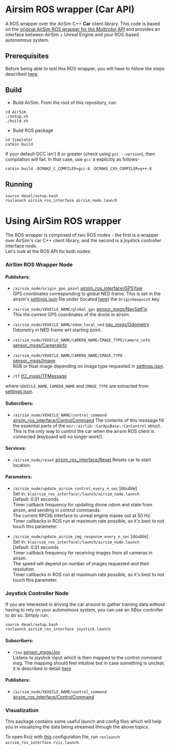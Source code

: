 # Airsim ROS wrapper (Car API)

A ROS wrapper over the AirSim C++ **Car** client library. This code is based on the [original AirSim ROS wrapper for the *Multirotor* API](https://github.com/microsoft/AirSim/tree/master/ros/src/airsim_ros_interface) and provides an interface between AirSim + Unreal Engine and your ROS-based autonomous system. 

## Prerequisites

Before being able to test this ROS wrapper, you will have to follow the steps described [here](../../../docs/get-ready-to-develop.md).

##  Build
- Build AirSim. From the root of this repository, run:
```
cd AirSim
./setup.sh
./build.sh
```
- Build ROS package

```
cd Simulator
catkin build
```

If your default GCC isn't 8 or greater (check using `gcc --version`), then compilation will fail. In that case, use `gcc-8` explicitly as follows-

```
catkin build -DCMAKE_C_COMPILER=gcc-8 -DCMAKE_CXX_COMPILER=g++-8
```

## Running
```
source devel/setup.bash
roslaunch airsim_ros_interface airsim_node.launch
```

# Using AirSim ROS wrapper
The ROS wrapper is composed of two ROS nodes - the first is a wrapper over AirSim's car C++ client library, and the second is a joystick controller interface node.    
Let's look at the ROS API for both nodes: 

### AirSim ROS Wrapper Node
#### Publishers:
- `/airsim_node/origin_geo_point` [airsim_ros_interface/GPSYaw](msg/GPSYaw.msg)   
GPS coordinates corresponding to global NED frame. This is set in the airsim's [settings.json](https://microsoft.github.io/AirSim/docs/settings/) file under (located [here](../../../UE4Project/Plugins/AirSim/Settings/settings.json)) the `OriginGeopoint` key. 
  
- `/airsim_node/VEHICLE_NAME/global_gps` [sensor_msgs/NavSatFix](https://docs.ros.org/api/sensor_msgs/html/msg/NavSatFix.html)   
This the current GPS coordinates of the drone in airsim. 

- `/airsim_node/VEHICLE_NAME/odom_local_ned` [nav_msgs/Odometry](https://docs.ros.org/api/nav_msgs/html/msg/Odometry.html)   
Odometry in NED frame wrt starting point.  
 
- `/airsim_node/VEHICLE_NAME/CAMERA_NAME/IMAGE_TYPE/camera_info` [sensor_msgs/CameraInfo](https://docs.ros.org/api/sensor_msgs/html/msg/CameraInfo.html)

- `/airsim_node/VEHICLE_NAME/CAMERA_NAME/IMAGE_TYPE` [sensor_msgs/Image](https://docs.ros.org/api/sensor_msgs/html/msg/Image.html)   
  RGB or float image depending on image type requested in [settings.json](../../../UE4Project/Plugins/AirSim/Settings/settings.json).

- `/tf` [tf2_msgs/TFMessage](https://docs.ros.org/api/tf2_msgs/html/msg/TFMessage.html)

where `VEHICLE_NAME`, `CAMERA_NAME` and `IMAGE_TYPE` are extracted from [settings.json](../../../UE4Project/Plugins/AirSim/Settings/settings.json).

#### Subscribers: 
- `/airsim_node/VEHICLE_NAME/control_command` [airsim_ros_interface/ControlCommand](msg/ControlCommand.msg) 
The contents of this message fill the essential parts of the `msr::airlib::CarApiBase::CarControl` struct. This is the only way to control the car when the airsim ROS client is connected (keyboard will no longer work!).

#### Services:

- `/airsim_node/reset` [airsim_ros_interface/Reset](srv/Empty.html)
 Resets car to start location.

#### Parameters:
- `/airsim_node/update_airsim_control_every_n_sec` [double]   
  Set in: `$(airsim_ros_interface)/launch/airsim_node.launch`   
  Default: 0.01 seconds.    
  Timer callback frequency for updating drone odom and state from airsim, and sending in control commands.    
  The current RPClib interface to unreal engine maxes out at 50 Hz.   
  Timer callbacks in ROS run at maximum rate possible, so it's best to not touch this parameter. 

- `/airsim_node/update_airsim_img_response_every_n_sec` [double]   
  Set in: `$(airsim_ros_interface)/launch/airsim_node.launch`   
  Default: 0.01 seconds.    
  Timer callback frequency for receiving images from all cameras in airsim.    
  The speed will depend on number of images requested and their resolution.   
  Timer callbacks in ROS run at maximum rate possible, so it's best to not touch this parameter. 

### Joystick Controller Node 

If you are interested in driving the car around to gather training data without having to rely on your autonomous system, you can use an XBox controller to do so. Simply run:

```
source devel/setup.bash
roslaunch airsim_ros_interface joystick.launch
```

#### Subscribers:
- `/joy` [sensor_msgs/Joy](https://github.com/microsoft/AirSim/tree/master/ros/src/airsim_ros_interface/msg/GPSYaw.msg)   
  Listens to joystick input which is then mapped to the control command msg. The mapping should feel intuitive but in case something is unclear, it is described in detail [here](src/joystick.cpp) 

#### Publishers:
- `/airsim_node/VEHICLE_NAME/control_command` [airsim_ros_interface/ControlCommand](msg/ControlCommand.msg) 

### Visualization
This package contains some useful launch and config files which will help you in visualizing the data being streamed through the above topics.

To open Rviz with [this]() configuration file, run `roslaunch airsim_ros_interface rviz.launch`.


